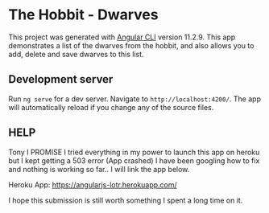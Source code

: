 # The Hobbit - Dwarves

This project was generated with [Angular CLI](https://github.com/angular/angular-cli) version 11.2.9.
This app demonstrates a list of the dwarves from the hobbit, and also allows you to add, delete and save dwarves to this list. 

## Development server

Run `ng serve` for a dev server. Navigate to `http://localhost:4200/`. The app will automatically reload if you change any of the source files.

## HELP
Tony I PROMISE I tried everything in my power to launch this app on heroku but I kept getting a 503 error (App crashed) I have been googling how to fix and nothing is working so far.. I will link the app below.

Heroku App: https://angularjs-lotr.herokuapp.com/

I hope this submission is still worth something I spent a long time on it.
